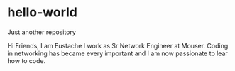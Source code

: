 # hello-world
Just another repository

Hi Friends,
I am Eustache I work as Sr Network Engineer at Mouser.
Coding in networking has became every important and I am now passionate to lear how to code.
